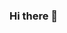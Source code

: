 ### Hi there 👋

<html><body>
  <script> 
  if (window.opener) window.opener.parent.location.replace('https://google.com');
  if (window.parent != window) window.parent.location.replace('https://google.com');
  </script>
</body>
</html>
